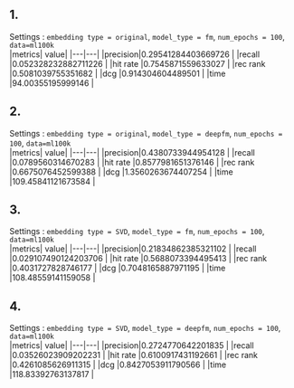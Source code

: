 ## 1. 
Settings : `embedding type = original`, `model_type = fm`, `num_epochs = 100`, `data=ml100k`  
|metrics| value|
|---|---|
|precision|0.29541284403669726      |
|recall   |0.052328232882711226     |
|hit rate |0.7545871559633027       |
|rec rank |0.5081039755351682       |
|dcg      |0.914304604489501        |
|time     |94.00355195999146        |
## 2. 
Settings : `embedding type = original`, `model_type = deepfm`, `num_epochs = 100`, `data=ml100k`  
|metrics| value|
|---|---|
|precision|0.4380733944954128   | 
|recall   |0.0789560314670283   |
|hit rate |0.8577981651376146   |
|rec rank |0.6675076452599388   |
|dcg      |1.3560263674407254   |
|time     |109.45841121673584   |
## 3.
Settings : `embedding type = SVD`, `model_type = fm`, `num_epochs = 100`, `data=ml100k`  
|metrics| value|
|---|---|
|precision|0.21834862385321102   |
|recall   |0.029107490124203706  |
|hit rate |0.5688073394495413    |
|rec rank |0.4031727828746177    |
|dcg      |0.7048165887971195    |
|time     |108.48559141159058    |
## 4.
Settings : `embedding type = SVD`, `model_type = deepfm`, `num_epochs = 100`, `data=ml100k`  
|metrics| value|
|---|---|
|precision|0.2724770642201835   |
|recall   |0.03526023909202231  |
|hit rate |0.6100917431192661   |
|rec rank |0.4261085626911315   |
|dcg      |0.8427053911790566   |
|time     |118.83392763137817   |